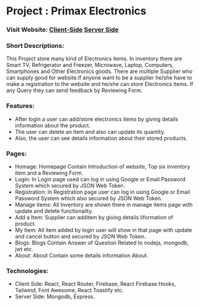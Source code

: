 # Project : Primax Electronics

### Visit Website: [Client-Side](https://primax-electronics.web.app/) [Server Side](https://primax-electronics.herokuapp.com/)

### Short Descriptions:
This Project store many kind of Electronics items. In inventory there are Smart TV, Refrigerator and Freezer, Microwave, Laptop, Computers, Smartphones and Other Electronics goods. There are multiple Supplier who can supply good for website.If anyone want to be a supplier he/she have to make a registration to the website and he/she can store Electronics items. If any Query they can send feedback by Reviewing Form.

### Features:
* After login a user can add/store electronics items by giving details information about the product.
* The user can delete an item and also can update its quantity.
* Also, the user can see details information about their stored products.

### Pages:
* Homage: Homepage Contain Introduction of website, Top six inventory item  and a  Reviewing Form.
* Login: In Login page used can log in using Google or Email Password System which secured by JSON Web Token.
* Registration: In Registration page user can log in using Google or Email Password System which also secured by JSON Web Token.
* Manage items: All Inventory are shown there in manage items page with update and delete functionality.
* Add a Item: Supplier can additem by giving details Iiformation of product.
* My Item: All item added by login user will show in that page with update and cancel button and secured by JSON Web Token..
* Blogs: Blogs Contain Answer of Question Related to nodejs, mongodb, jwt etc.
* About: About Contain some details information About.

### Technologies:
* Client Side: React, React Router, Firebase, React Firebase Hooks, Tailwind, Font Awesome, React Toastify etc.
* Server Side: Mongodb, Express.
